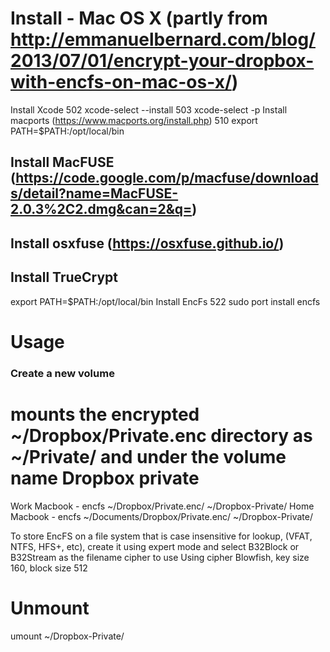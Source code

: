# Install - Mac OS X (partly from http://emmanuelbernard.com/blog/2013/07/01/encrypt-your-dropbox-with-encfs-on-mac-os-x/)

Install Xcode
  502  xcode-select --install
  503  xcode-select -p
Install macports (https://www.macports.org/install.php)
  510  export PATH=$PATH:/opt/local/bin
## Install MacFUSE (https://code.google.com/p/macfuse/downloads/detail?name=MacFUSE-2.0.3%2C2.dmg&can=2&q=)
## Install osxfuse (https://osxfuse.github.io/)
## Install TrueCrypt
export PATH=$PATH:/opt/local/bin
Install EncFs
  522  sudo port install encfs

# Usage

### Create a new volume
# mounts the encrypted ~/Dropbox/Private.enc directory as ~/Private/ and under the volume name Dropbox private
Work Macbook - encfs ~/Dropbox/Private.enc/ ~/Dropbox-Private/ 
Home Macbook - encfs ~/Documents/Dropbox/Private.enc/ ~/Dropbox-Private/ 

To store EncFS on a file system that is case insensitive for lookup,
(VFAT, NTFS, HFS+, etc), create it using expert mode and select B32Block or
B32Stream as the filename cipher to use
Using cipher Blowfish, key size 160, block size 512

# Unmount
umount ~/Dropbox-Private/ 
